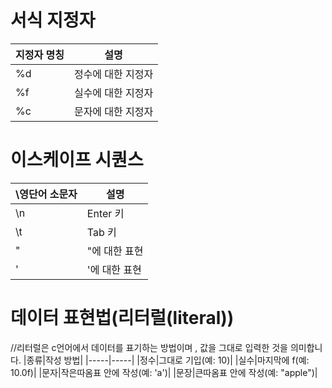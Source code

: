 # 서식 지정자
|지정자 명칭|설명|
|-----|-----|
|%d|정수에 대한 지정자|
|%f|실수에 대한 지정자|
|%c|문자에 대한 지정자|

# 이스케이프 시퀀스
|\영단어 소문자|설명|
|-----|-----|
|\n|Enter 키|
|\t|Tab 키|
|\"|"에 대한 표현|
|\'|'에 대한 표현|

# 데이터 표현법(리터럴(literal))
//리터럴은 c언어에서 데이터를 표기하는 방법이며 , 값을 그대로 입력한 것을 의미합니다.
|종류|작성 방법|
|-----|-----|
|정수|그대로 기입(예: 10)|
|실수|마지막에 f(예: 10.0f)|
|문자|작은따옴표 안에 작성(예: 'a')|
|문장|큰따옴표 안에 작성(예: "apple")|
